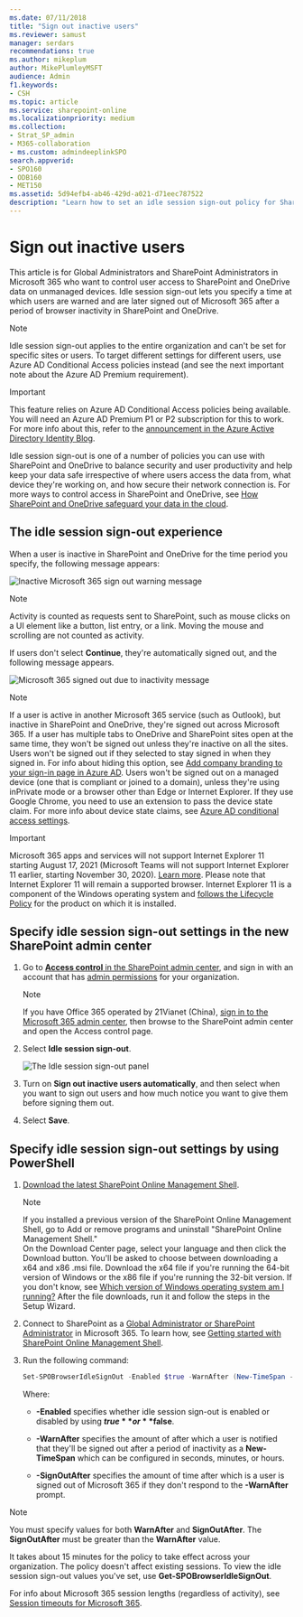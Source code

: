 ```yaml
---
ms.date: 07/11/2018
title: "Sign out inactive users"
ms.reviewer: samust
manager: serdars
recommendations: true
ms.author: mikeplum
author: MikePlumleyMSFT
audience: Admin
f1.keywords:
- CSH
ms.topic: article
ms.service: sharepoint-online
ms.localizationpriority: medium
ms.collection:
- Strat_SP_admin
- M365-collaboration
- ms.custom: admindeeplinkSPO
search.appverid:
- SPO160
- ODB160
- MET150
ms.assetid: 5d94efb4-ab46-429d-a021-d71eec787522
description: "Learn how to set an idle session sign-out policy for SharePoint and OneDrive browser sessions on unmanaged devices."
---
```


# Sign out inactive users

This article is for Global Administrators and SharePoint Administrators in Microsoft 365 who want to control user access to SharePoint and OneDrive data on unmanaged devices. Idle session sign-out lets you specify a time at which users are warned and are later signed out of Microsoft 365 after a period of browser inactivity in SharePoint and OneDrive.

> [!NOTE]
> Idle session sign-out applies to the entire organization and can't be set for specific sites or users. To target different settings for different users, use Azure AD Conditional Access policies instead (and see the next important note about the Azure AD Premium requirement).

> [!IMPORTANT]
> This feature relies on Azure AD Conditional Access policies being available. You will need an Azure AD Premium P1 or P2 subscription for this to work. For more info about this, refer to the [announcement in the Azure Active Directory Identity Blog](https://techcommunity.microsoft.com/t5/azure-active-directory-identity/conditional-access-8220-limited-access-8221-policies-for/ba-p/245228).

Idle session sign-out is one of a number of policies you can use with SharePoint and OneDrive to balance security and user productivity and help keep your data safe irrespective of where users access the data from, what device they're working on, and how secure their network connection is. For more ways to control access in SharePoint and OneDrive, see [How SharePoint and OneDrive safeguard your data in the cloud](safeguarding-your-data.md).

## The idle session sign-out experience

When a user is inactive in SharePoint and OneDrive for the time period you specify, the following message appears:

![Inactive Microsoft 365 sign out warning message](media/80c0d10b-df78-4e3c-9df0-b94a923b3871.png)

> [!NOTE]
> Activity is counted as requests sent to SharePoint, such as mouse clicks on a UI element like a button, list entry, or a link. Moving the mouse and scrolling are not counted as activity.

If users don't select **Continue**, they're automatically signed out, and the following message appears.

![Microsoft 365 signed out due to inactivity message](media/acc48304-dacd-41db-a4b6-8702cb6afa04.png)

> [!NOTE]
> If a user is active in another Microsoft 365 service (such as Outlook), but inactive in SharePoint and OneDrive, they're signed out across Microsoft 365. If a user has multiple tabs to OneDrive and SharePoint sites open at the same time, they won't be signed out unless they're inactive on all the sites. Users won't be signed out if they selected to stay signed in when they signed in. For info about hiding this option, see [Add company branding to your sign-in page in Azure AD](/azure/active-directory/fundamentals/customize-branding). Users won't be signed out on a managed device (one that is compliant or joined to a domain), unless they're using inPrivate mode or a browser other than Edge or Internet Explorer. If they use Google Chrome, you need to use an extension to pass the device state claim. For more info about device state claims, see [Azure AD conditional access settings](/azure/active-directory/conditional-access/concept-conditional-access-conditions).

> [!IMPORTANT]
> Microsoft 365 apps and services will not support Internet Explorer 11 starting August 17, 2021 (Microsoft Teams will not support Internet Explorer 11 earlier, starting November 30, 2020). [Learn more](https://aka.ms/AA97tsw). Please note that Internet Explorer 11 will remain a supported browser. Internet Explorer 11 is a component of the Windows operating system and [follows the Lifecycle Policy](/lifecycle/faq/internet-explorer-microsoft-edge) for the product on which it is installed.

## Specify idle session sign-out settings in the new SharePoint admin center

1. Go to <a href="https://go.microsoft.com/fwlink/?linkid=2185071" target="_blank">**Access control** in the SharePoint admin center</a>, and sign in with an account that has [admin permissions](./sharepoint-admin-role.md) for your organization.

   > [!NOTE]
   > If you have Office 365 operated by 21Vianet (China), [sign in to the Microsoft 365 admin center](https://go.microsoft.com/fwlink/p/?linkid=850627), then browse to the SharePoint admin center and open the Access control page.

2. Select **Idle session sign-out**.

    ![The Idle session sign-out panel](media/idle-session-sign-out.png)

3. Turn on **Sign out inactive users automatically**, and then select when you want to sign out users and how much notice you want to give them before signing them out.

4. Select **Save**.

## Specify idle session sign-out settings by using PowerShell

1. [Download the latest SharePoint Online Management Shell](https://go.microsoft.com/fwlink/p/?LinkId=255251).

    > [!NOTE]
    > If you installed a previous version of the SharePoint Online Management Shell, go to Add or remove programs and uninstall "SharePoint Online Management Shell." <br>On the Download Center page, select your language and then click the Download button. You'll be asked to choose between downloading a x64 and x86 .msi file. Download the x64 file if you're running the 64-bit version of Windows or the x86 file if you're running the 32-bit version. If you don't know, see [Which version of Windows operating system am I running?](https://support.microsoft.com/help/13443/windows-which-operating-system) After the file downloads, run it and follow the steps in the Setup Wizard.

2. Connect to SharePoint as a [Global Administrator or SharePoint Administrator](./sharepoint-admin-role.md) in Microsoft 365. To learn how, see [Getting started with SharePoint Online Management Shell](/powershell/sharepoint/sharepoint-online/connect-sharepoint-online).

3. Run the following command:

   ```PowerShell
   Set-SPOBrowserIdleSignOut -Enabled $true -WarnAfter (New-TimeSpan -Seconds 2700) -SignOutAfter (New-TimeSpan -Seconds 3600)
   ```

   Where:

   - **-Enabled** specifies whether idle session sign-out is enabled or disabled by using **$true** or **$false**.

   - **-WarnAfter** specifies the amount of after which a user is notified that they'll be signed out after a period of inactivity as a **New-TimeSpan** which can be configured in seconds, minutes, or hours.

   - **-SignOutAfter** specifies the amount of time after which is a user is signed out of Microsoft 365 if they don't respond to the **-WarnAfter** prompt.

> [!NOTE]
> You must specify values for both **WarnAfter** and **SignOutAfter**. The **SignOutAfter** must be greater than the **WarnAfter** value.
>
> It takes about 15 minutes for the policy to take effect across your organization. The policy doesn't affect existing sessions. To view the idle session sign-out values you've set, use **Get-SPOBrowserIdleSignOut**.
>
> For info about Microsoft 365 session lengths (regardless of activity), see [Session timeouts for Microsoft 365](/office365/enterprise/session-timeouts).

